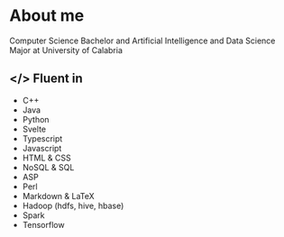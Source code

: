 # About me
Computer Science Bachelor and Artificial Intelligence and Data Science Major at University of Calabria  

## </> Fluent in
- C++
- Java
- Python
- Svelte
- Typescript
- Javascript
- HTML & CSS
- NoSQL & SQL
- ASP
- Perl
- Markdown & LaTeX
- Hadoop (hdfs, hive, hbase)
- Spark
- Tensorflow